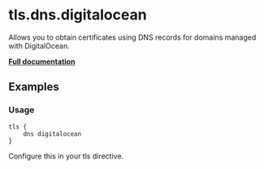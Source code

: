 # tls.dns.digitalocean

Allows you to obtain certificates using DNS records for domains managed with DigitalOcean.

**[Full documentation](https://github.com/tmpim/dnsproviders/blob/master/README.md)**

## Examples

### Usage

``` casketfile
tls {
    dns digitalocean
}
```

Configure this in your tls directive.
